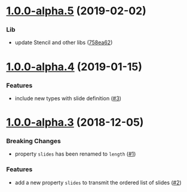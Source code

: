 <a name="1.0.0-alpha.5"></a>
# [1.0.0-alpha.5](https://github.com/deckgo/deckdeckgo-remote/compare/v1.0.0-alpha.4...v1.0.0-alpha.5) (2019-02-02)

### Lib

* update Stencil and other libs ([758ea62](https://github.com/deckgo/deckdeckgo-remote/commit/758ea62c884a67195753f805088d11e43a516873))

<a name="1.0.0-alpha.4"></a>
# [1.0.0-alpha.4](https://github.com/deckgo/deckdeckgo-remote/compare/v1.0.0-alpha.3...v1.0.0-alpha.4) (2019-01-15)

### Features

* include new types with slide definition ([#3](https://github.com/deckgo/deckdeckgo-remote/issues/3))

<a name="1.0.0-alpha.3"></a>
# [1.0.0-alpha.3](https://github.com/deckgo/deckdeckgo-remote/compare/v1.0.0-alpha.2...v1.0.0-alpha.3) (2018-12-05)

### Breaking Changes

* property `slides` has been renamed to `length` ([#1](https://github.com/deckgo/deckdeckgo-remote/issues/1))

### Features

* add a new property `slides` to transmit the ordered list of slides ([#2](https://github.com/deckgo/deckdeckgo-remote/issues/2))

